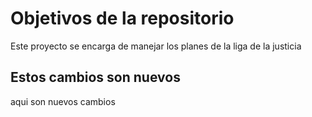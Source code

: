 # Objetivos de la repositorio

Este proyecto se encarga de manejar los planes de la liga de la justicia


## Estos cambios son nuevos 
aqui son nuevos cambios
